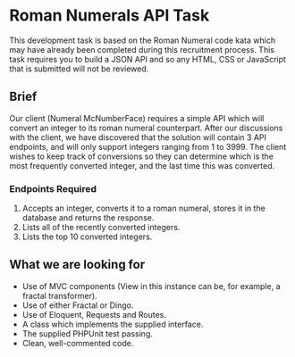 # Roman Numerals API Task
This development task is based on the Roman Numeral code kata which may have already been
completed during this recruitment process. This task requires you to build a JSON API and
so any HTML, CSS or JavaScript that is submitted will not be reviewed.
 
## Brief
Our client (Numeral McNumberFace) requires a simple API which will convert an integer to its roman numeral counterpart. After our discussions with the client, we have discovered that the solution will contain 3 API endpoints, and will only support integers ranging from 1 to 3999. The client wishes to keep track of conversions so they can determine which is the most frequently converted integer, and the last time this was converted.
 
### Endpoints Required
 1. Accepts an integer, converts it to a roman numeral, stores it in the database and returns the response.
 2. Lists all of the recently converted integers.
 3. Lists the top 10 converted integers.
 
## What we are looking for
 - Use of MVC components (View in this instance can be, for example, a fractal transformer).
 - Use of either Fractal or Dingo.
 - Use of Eloquent, Requests and Routes.
 - A class which implements the supplied interface.
 - The supplied PHPUnit test passing.
 - Clean, well-commented code.
 